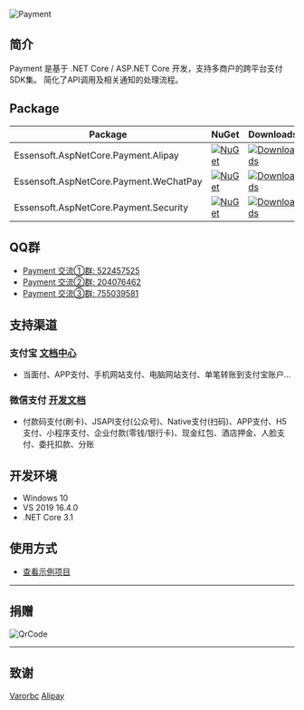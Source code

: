 ![Payment](https://gitee.com/essensoft/media/raw/master/images/github/payment.png)

## 简介

Payment 是基于 .NET Core / ASP.NET Core 开发，支持多商户的跨平台支付SDK集。
简化了API调用及相关通知的处理流程。

## Package

Package  | NuGet | Downloads
-------- | :---- | :-------- 
Essensoft.AspNetCore.Payment.Alipay | [![NuGet](https://img.shields.io/nuget/v/Essensoft.AspNetCore.Payment.Alipay?style=flat-square)](https://www.nuget.org/packages/Essensoft.AspNetCore.Payment.Alipay) | [![Downloads](https://img.shields.io/nuget/dt/Essensoft.AspNetCore.Payment.Alipay?style=flat-square)](https://www.nuget.org/packages/Essensoft.AspNetCore.Payment.Alipay)
Essensoft.AspNetCore.Payment.WeChatPay | [![NuGet](https://img.shields.io/nuget/v/Essensoft.AspNetCore.Payment.WeChatPay?style=flat-square)](https://www.nuget.org/packages/Essensoft.AspNetCore.Payment.WeChatPay) | [![Downloads](https://img.shields.io/nuget/dt/Essensoft.AspNetCore.Payment.WeChatPay?style=flat-square)](https://www.nuget.org/packages/Essensoft.AspNetCore.Payment.WeChatPay)
Essensoft.AspNetCore.Payment.Security | [![NuGet](https://img.shields.io/nuget/v/Essensoft.AspNetCore.Payment.Security?style=flat-square)](https://www.nuget.org/packages/Essensoft.AspNetCore.Payment.Security) | [![Downloads](https://img.shields.io/nuget/dt/Essensoft.AspNetCore.Payment.Security?style=flat-square)](https://www.nuget.org/packages/Essensoft.AspNetCore.Payment.Security)

## QQ群

- [Payment 交流①群: 522457525](https://shang.qq.com/wpa/qunwpa?idkey=aac56c8f02f54893267d3ac90787c1794a7687f3c31a923812a36b67c4ee6271)
- [Payment 交流②群: 204076462](https://shang.qq.com/wpa/qunwpa?idkey=a77c990f2a8fca61f7eaf87ad34eae1a4ac4ebb98968a2602514dfba0c23c108)
- [Payment 交流③群: 755039581](https://shang.qq.com/wpa/qunwpa?idkey=ef1dcf99efe9fe2cbb596ec743daa748f9296c1206bd19c64090ffe35a5e0ff9)

## 支持渠道

### 支付宝 [文档中心](https://docs.open.alipay.com/catalog)
* 当面付、APP支付、手机网站支付、电脑网站支付、单笔转账到支付宝账户...

### 微信支付 [开发文档](https://pay.weixin.qq.com/wiki/doc/api/index.html)
* 付款码支付(刷卡)、JSAPI支付(公众号)、Native支付(扫码)、APP支付、H5支付、小程序支付、企业付款(零钱/银行卡)、现金红包、酒店押金、人脸支付、委托扣款、分账

## 开发环境
* Windows 10
* VS 2019 16.4.0
* .NET Core 3.1

## 使用方式

* [查看示例项目](samples/WebApplicationSample)

---

## 捐赠

![QrCode](https://gitee.com/essensoft/media/raw/master/images/github/qrcode.png)

---

## 致谢

[Varorbc](https://github.com/Varorbc)
[Alipay](https://github.com/alipay/alipay-sdk-net-all)
